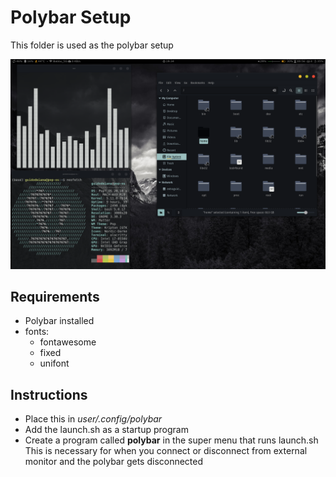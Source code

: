 # Polybar Setup

This folder is used as the polybar setup

![screenshot](Screenshot.png)

## Requirements
- Polybar installed
- fonts:
    - fontawesome
    - fixed
    - unifont

## Instructions

- Place this in *user/.config/polybar*
- Add the launch.sh as a startup program
- Create a program called **polybar** in the super menu that runs launch.sh  
    This is necessary for when you connect or disconnect from external monitor and the polybar gets disconnected


